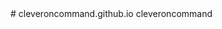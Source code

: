 <!DOCTYPE html>
<html>
<head>
  # cleveroncommand.github.io
cleveroncommand
  <br><br>
    <title>Pushbullet Subscribe Widget</title>
</head>
<body>
    <a class="pushbullet-subscribe-widget" data-channel="cleveroncommand" data-widget="button" data-size="small"></a>
    <script type="text/javascript">
        (function(){
            var a=document.createElement('script');
            a.type='text/javascript';
            a.async=true;
            a.src='https://widget.pushbullet.com/embed.js';
            var b=document.getElementsByTagName('script')[0];
            b.parentNode.insertBefore(a,b);
        })();
    </script>
</body>
</html>
